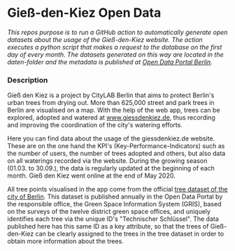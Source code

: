 # Gieß-den-Kiez Open Data
*This repos purpose is to run a GitHub action to automatically generate open datasets about the usage of the Gieß-den-Kiez website. The action executes a python script that makes a request to the database on the first day of every month.
The datasets generated on this way are located in the daten-folder and the metadata is published at [Open Data Portal Berlin](https://daten.berlin.de/datensaetze).*

### Description

Gieß den Kiez is a project by CityLAB Berlin that aims to protect Berlin's urban trees from drying out. More than 625,000 street and park trees in Berlin are visualised on a map. With the help of the web app, trees can be explored, adopted and watered at www.giessdenkiez.de, thus recording and improving the coordination of the city's watering efforts.

Here you can find data about the usage of the giessdenkiez.de website. These are on the one hand the KPI's (Key-Performance-Indicators) such as the number of users, the number of trees adopted and others, but also data on all waterings recorded via the website. During the growing season (01.03. to 30.09.), the data is regularly updated at the beginning of each month. Gieß den Kiez went online at the end of May 2020.

All tree points visualised in the app come from the official [tree dataset of the city of Berlin](https://daten.berlin.de/datensaetze/baumbestand-berlin-straßenbäume-wfs). This dataset is published annually in the Open Data Portal by the responsible office, the Green Space Information System (GRIS), based on the surveys of the twelve district green space offices, and uniquely identifies each tree via the unique ID's "Technischer Schlüssel". The data published here has this same ID as a key attribute, so that the trees of Gieß-den-Kiez can be clearly assigned to the trees in the tree dataset in order to obtain more information about the trees.

